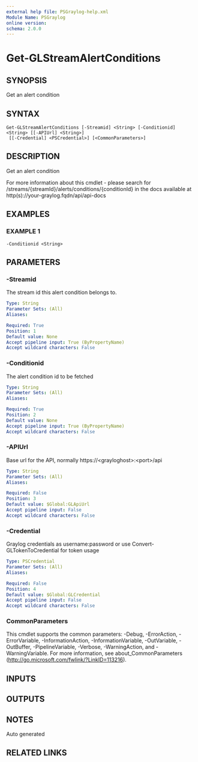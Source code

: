 ```yaml
---
external help file: PSGraylog-help.xml
Module Name: PSGraylog
online version:
schema: 2.0.0
---
```


# Get-GLStreamAlertConditions

## SYNOPSIS
Get an alert condition

## SYNTAX

```
Get-GLStreamAlertConditions [-Streamid] <String> [-Conditionid] <String> [[-APIUrl] <String>]
 [[-Credential] <PSCredential>] [<CommonParameters>]
```

## DESCRIPTION
Get an alert condition


For more information about this cmdlet - please search for /streams/{streamId}/alerts/conditions/{conditionId} in the docs available at http(s)://your-graylog.fqdn/api/api-docs

## EXAMPLES

### EXAMPLE 1
```
-Conditionid <String>
```

## PARAMETERS

### -Streamid
The stream id this alert condition belongs to.

```yaml
Type: String
Parameter Sets: (All)
Aliases:

Required: True
Position: 1
Default value: None
Accept pipeline input: True (ByPropertyName)
Accept wildcard characters: False
```

### -Conditionid
The alert condition id to be fetched

```yaml
Type: String
Parameter Sets: (All)
Aliases:

Required: True
Position: 2
Default value: None
Accept pipeline input: True (ByPropertyName)
Accept wildcard characters: False
```

### -APIUrl
Base url for the API, normally https://\<grayloghost\>:\<port\>/api

```yaml
Type: String
Parameter Sets: (All)
Aliases:

Required: False
Position: 3
Default value: $Global:GLApiUrl
Accept pipeline input: False
Accept wildcard characters: False
```

### -Credential
Graylog credentials as username:password or use Convert-GLTokenToCredential for token usage

```yaml
Type: PSCredential
Parameter Sets: (All)
Aliases:

Required: False
Position: 4
Default value: $Global:GLCredential
Accept pipeline input: False
Accept wildcard characters: False
```

### CommonParameters
This cmdlet supports the common parameters: -Debug, -ErrorAction, -ErrorVariable, -InformationAction, -InformationVariable, -OutVariable, -OutBuffer, -PipelineVariable, -Verbose, -WarningAction, and -WarningVariable. For more information, see about_CommonParameters (http://go.microsoft.com/fwlink/?LinkID=113216).

## INPUTS

## OUTPUTS

## NOTES
Auto generated

## RELATED LINKS
